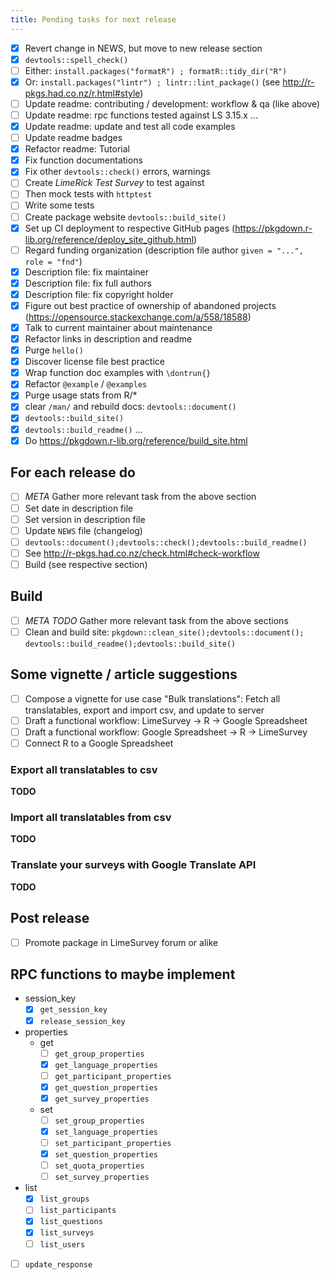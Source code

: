 ```yaml
---
title: Pending tasks for next release
---
```


* [x] Revert change in NEWS, but move to new release section
* [x] `devtools::spell_check()`
* [ ] Either: `install.packages("formatR") ; formatR::tidy_dir("R")`
* [x] Or: `install.packages("lintr") ; lintr::lint_package()` (see <http://r-pkgs.had.co.nz/r.html#style>)
* [ ] Update readme: contributing / development: workflow & qa (like above)
* [ ] Update readme: rpc functions tested against LS 3.15.x ...
* [x] Update readme: update and test all code examples
* [ ] Update readme badges
* [x] Refactor readme: Tutorial
* [x] Fix function documentations
* [x] Fix other `devtools::check()` errors, warnings
* [ ] Create _LimeRick Test Survey_ to test against
* [ ] Then mock tests with `httptest`
* [ ] Write some tests
* [ ] Create package website `devtools::build_site()`
* [x] Set up CI deployment to respective GitHub pages
      (<https://pkgdown.r-lib.org/reference/deploy_site_github.html>)
* [ ] Regard funding organization (description file author `given = "...", role = "fnd"`)
* [x] Description file: fix maintainer
* [x] Description file: fix full authors
* [x] Description file: fix copyright holder
* [x] Figure out best practice of ownership of abandoned projects (<https://opensource.stackexchange.com/a/558/18588>)
* [x] Talk to current maintainer about maintenance
* [x] Refactor links in description and readme
* [x] Purge `hello()`
* [x] Discover license file best practice
* [x] Wrap function doc examples with `\dontrun{}`
* [x] Refactor `@example` / `@examples`
* [x] Purge usage stats from R/*
* [x] clear `/man/` and rebuild docs: `devtools::document()`
* [x] `devtools::build_site()`
* [x] `devtools::build_readme()` ...
* [x] Do <https://pkgdown.r-lib.org/reference/build_site.html>

## For each release do

* [ ] *META* Gather more relevant task from the above section
* [ ] Set date in description file
* [ ] Set version in description file
* [ ] Update `NEWS` file (changelog)
* [ ] `devtools::document();devtools::check();devtools::build_readme()`
* [ ] See <http://r-pkgs.had.co.nz/check.html#check-workflow>
* [ ] Build (see respective section)

## Build

* [ ] *META* *TODO* Gather more relevant task from the above sections
* [ ] Clean and build site: `pkgdown::clean_site();devtools::document();`
      `devtools::build_readme();devtools::build_site()`

## Some vignette / article suggestions

* [ ] Compose a vignette for use case "Bulk translations":
      Fetch all translatables, export and import csv, and update to server
* [ ] Draft a functional workflow: LimeSurvey -> R -> Google Spreadsheet
* [ ] Draft a functional workflow: Google Spreadsheet -> R -> LimeSurvey
* [ ] Connect R to a Google Spreadsheet

### Export all translatables to csv

**TODO**

### Import all translatables from csv

**TODO**

### Translate your surveys with Google Translate API

**TODO**

## Post release

* [ ] Promote package in LimeSurvey forum or alike

## RPC functions to maybe implement

* session_key
  * [x] `get_session_key`
  * [x] `release_session_key`
* properties
  * get
    * [ ] `get_group_properties`
    * [x] `get_language_properties`
    * [ ] `get_participant_properties`
    * [x] `get_question_properties`
    * [x] `get_survey_properties`
  * set
    * [ ] `set_group_properties`
    * [x] `set_language_properties`
    * [ ] `set_participant_properties`
    * [x] `set_question_properties`
    * [ ] `set_quota_properties`
    * [ ] `set_survey_properties`
* list
  * [x] `list_groups`
  * [ ] `list_participants`
  * [x] `list_questions`
  * [x] `list_surveys`
  * [ ] `list_users`
* [ ] `update_response`
